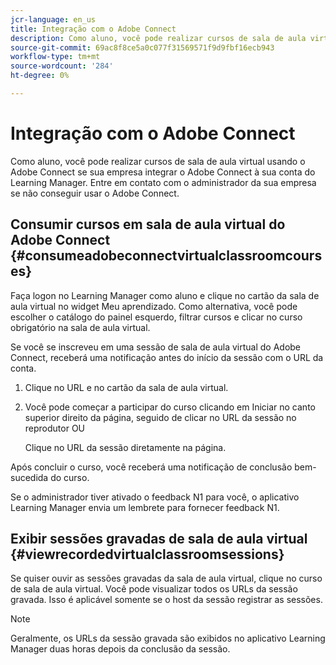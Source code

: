 ```yaml
---
jcr-language: en_us
title: Integração com o Adobe Connect
description: Como aluno, você pode realizar cursos de sala de aula virtual usando o Adobe Connect se sua empresa integrar o Adobe Connect à sua conta do Learning Manager. Entre em contato com o administrador da sua empresa se não conseguir usar o Adobe Connect.
source-git-commit: 69ac8f8ce5a0c077f31569571f9d9fbf16ecb943
workflow-type: tm+mt
source-wordcount: '284'
ht-degree: 0%

---
```




# Integração com o Adobe Connect

Como aluno, você pode realizar cursos de sala de aula virtual usando o Adobe Connect se sua empresa integrar o Adobe Connect à sua conta do Learning Manager. Entre em contato com o administrador da sua empresa se não conseguir usar o Adobe Connect.

## Consumir cursos em sala de aula virtual do Adobe Connect {#consumeadobeconnectvirtualclassroomcourses}

Faça logon no Learning Manager como aluno e clique no cartão da sala de aula virtual no widget Meu aprendizado. Como alternativa, você pode escolher o catálogo do painel esquerdo, filtrar cursos e clicar no curso obrigatório na sala de aula virtual.

Se você se inscreveu em uma sessão de sala de aula virtual do Adobe Connect, receberá uma notificação antes do início da sessão com o URL da conta.

1. Clique no URL e no cartão da sala de aula virtual.
1. Você pode começar a participar do curso clicando em Iniciar no canto superior direito da página, seguido de clicar no URL da sessão no reprodutor OU

   Clique no URL da sessão diretamente na página.

Após concluir o curso, você receberá uma notificação de conclusão bem-sucedida do curso.

Se o administrador tiver ativado o feedback N1 para você, o aplicativo Learning Manager envia um lembrete para fornecer feedback N1.

## Exibir sessões gravadas de sala de aula virtual {#viewrecordedvirtualclassroomsessions}

Se quiser ouvir as sessões gravadas da sala de aula virtual, clique no curso de sala de aula virtual. Você pode visualizar todos os URLs da sessão gravada. Isso é aplicável somente se o host da sessão registrar as sessões.

>[!NOTE]
>
>Geralmente, os URLs da sessão gravada são exibidos no aplicativo Learning Manager duas horas depois da conclusão da sessão.
